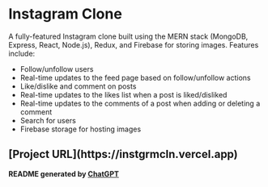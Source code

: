 <h1>Instagram Clone</h1>

A fully-featured Instagram clone built using the MERN stack (MongoDB, Express, React, Node.js), Redux, and Firebase for storing images. Features include:
- Follow/unfollow users
- Real-time updates to the feed page based on follow/unfollow actions
- Like/dislike and comment on posts
- Real-time updates to the likes list when a post is liked/disliked
- Real-time updates to the comments of a post when adding or deleting a comment
- Search for users
- Firebase storage for hosting images

<h2>[Project URL](https://instgrmcln.vercel.app)</h2>

**README generated by [ChatGPT](https://chat.openai.com)**
